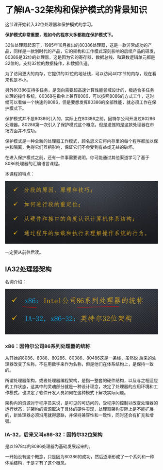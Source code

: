 # 了解IA-32架构和保护模式的背景知识

这节课开始转入32位处理器和保护模式的学习。

**保护模式非常重要，现如今的程序大多都跑在保护模式下。**

32位处理器起源于，1985年10月推出的80386处理器，这是一款非常成功的产品，同样是一款划时代的产品，它的架构和工作模式深刻影响的后续产品的研发，80386是32位的处理器，这是因为它的寄存器、数据总线、和算数逻辑单元都是32位的，支持32位的数据操作，和数据传送。

为了访问更大的内存，它提供的32位的地址线，可以访问4G字节的内存，现在看来也是不小。

另外80386支持多任务，是面向需要超高速计算性能领域设计的，极适合多任务处理的操作系统，80368在指令上兼容8086，可以按照8086的方式工作，这时候可以看做一个快速的8086，但是要想发挥80386的全部性能，就必须工作在保护模式下。

保护模式并不是80386引入的，实际上在80386之前，因特尔公司开发过80286处理器，80286第一次引入了保护模式这个概念。但是遗憾的是这款处理器在市场方面并不成功。

保护模式是一种全新的处理器工作模式，顾名思义它将内存里的每个程序都加以保护和隔离，免得它们互相影响，保证它们不会受到有益或无益的破坏。



在进入保护模式之前，还有一件事需要说明，你可能通过其他渠道学习了基于8086处理器的汇编语言课程。

本课程的特点：

![image-20210521172031047](./images/image-20210521172031047.png)

一定要从前往后读。



## IA32处理器架构

名词介绍：

![image-20210521174522046](./images/image-20210521174522046.png)

### x86：因特尔公司86系列处理器的统称

从开始的8086、8088、80286、80386、80486这是一条线，虽然说 后来的处理器改变了名称，不在用数字来作为名称，但是他们在体系结构上，是保持一致的。

所谓处理器架构，或者处理器编程架构，是指一整套的硬件结构，以及与之相适应的工作状态，这其中的灵魂部分就是一种设计理念，决定了处理器的应用环境和工作模式，也决定了软件开发人员如何在这种模式下解决实际问题。

架构内的资源对于程序员来说，是可见的可访问的，受程序的控制以改变处理器的运行状态，非架构的资源取决于具体的硬件实现，处理器架构实际上是不能扩展的，新处理器必须沿用就得思路，并保持兼容性和一致性，同时还会有扩充和增强。

### IA-32，后来又叫x86-32：因特尔32位架构

是以1978年的8086处理器为基础发展起来的。

一开始没有这个概念，只是因为80386的成功，然后逐渐形成了一个系列和一种体系结构，于是才有了这个概念。

